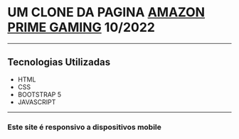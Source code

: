 <h1>UM CLONE DA PAGINA <a href="https://gaming.amazon.com/prime-gaming-capsule-dec-22/dp/amzn1.pg.item.9a2e7526-0656-4772-9182-3decfca69b01">AMAZON PRIME GAMING</a> 10/2022</h1>
<hr>
<h2>Tecnologias Utilizadas</h2>
<ul>
    <li>HTML</li>
    <li>CSS</li>
    <li>BOOTSTRAP 5</li>
    <li>JAVASCRIPT</li>
</ul>
<hr>
<h3>Este site é responsivo a dispositivos mobile</h3>

